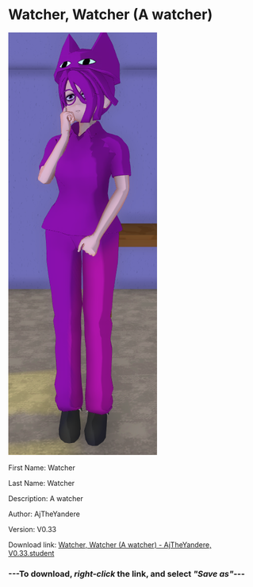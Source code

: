 # Watcher, Watcher (A watcher)

<img src = "https://raw.githubusercontent.com/Arbiter1223/Daigaku-Gurashi-Custom-Students/master/Students/Files/Watcher%2C%20Watcher%20(A%20watcher).png">

First Name: Watcher

Last Name: Watcher

Description: A watcher

Author: AjTheYandere

Version: V0.33

Download link: <a href="https://raw.githubusercontent.com/Arbiter1223/Daigaku-Gurashi-Custom-Students/master/Students/Files/Watcher%2C%20Watcher%20(A%20watcher)%20-%20AjTheYandere%2C%20V0.33.student">Watcher, Watcher (A watcher) - AjTheYandere, V0.33.student</a>

### ---**To download, _right-click_ the link, and select _"Save as"_**---
